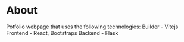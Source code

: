 # About


Potfolio webpage that uses the following technologies:
Builder     - Vitejs
Frontend    - React, Bootstraps
Backend     - Flask